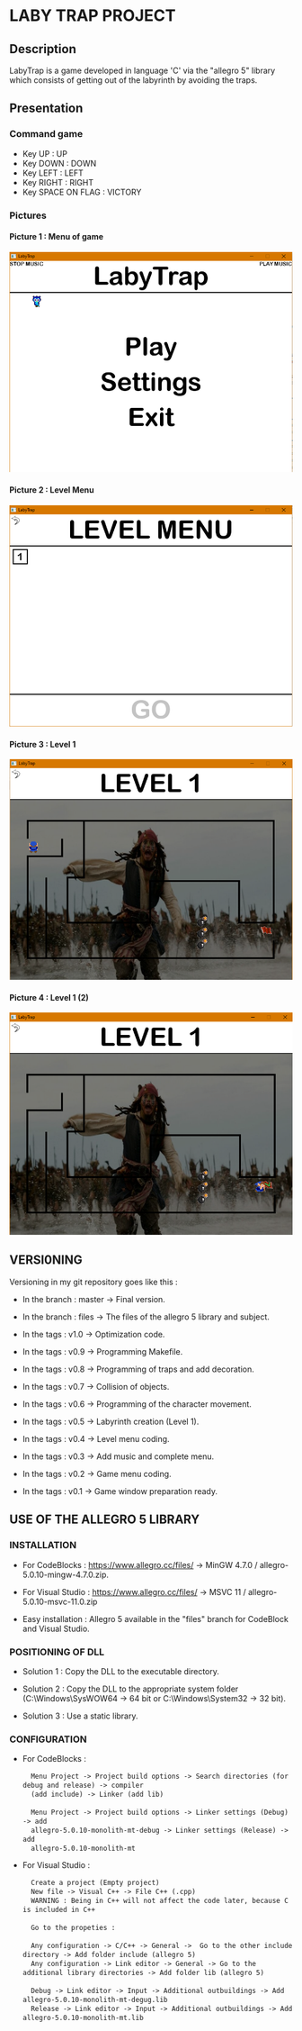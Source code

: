 # LABY TRAP PROJECT

## Description 
LabyTrap is a game developed in language 'C' via the "allegro 5" library which consists of getting out of 
the labyrinth by avoiding the traps.

## Presentation

### Command game
- Key UP : UP
- Key DOWN : DOWN
- Key LEFT : LEFT 
- Key RIGHT : RIGHT
- Key SPACE ON FLAG : VICTORY   

### Pictures
#### Picture 1 : Menu of game
![Menu!](Screenshot/Menu.PNG)
#### Picture 2 : Level Menu
![LevelMenu!](Screenshot/LevelMenu.PNG)
#### Picture 3 : Level 1
![Level1!](Screenshot/Level1.PNG)
#### Picture 4 : Level 1 (2)
![Level1(2)!](Screenshot/Level1(2).PNG)

## VERSI0NING

Versioning in my git repository goes like this : 

- In the branch : master 
        -> Final version.

- In the branch : files
        -> The files of the allegro 5 library and subject.

- In the tags : v1.0
        -> Optimization code.

- In the tags : v0.9
        -> Programming Makefile.

- In the tags : v0.8
        -> Programming of traps and add decoration.

- In the tags : v0.7
        -> Collision of objects.

- In the tags : v0.6
        -> Programming of the character movement.
        

- In the tags : v0.5
        -> Labyrinth creation (Level 1).

- In the tags : v0.4
        -> Level menu coding.

- In the tags : v0.3
        -> Add music and complete menu.

- In the tags : v0.2
        -> Game menu coding.

- In the tags : v0.1
        -> Game window preparation ready.

## USE OF THE ALLEGRO 5 LIBRARY

### INSTALLATION

- For CodeBlocks : 
        https://www.allegro.cc/files/ ->
        MinGW 4.7.0 / allegro-5.0.10-mingw-4.7.0.zip.

- For Visual Studio : 
        https://www.allegro.cc/files/ ->
        MSVC 11 / allegro-5.0.10-msvc-11.0.zip

- Easy installation : 
        Allegro 5 available in the "files" branch for CodeBlock and Visual Studio.

### POSITIONING OF DLL

- Solution 1 : 
        Copy the DLL to the executable directory.

- Solution 2 : 
        Copy the DLL to the appropriate system folder 
        (C:\Windows\SysWOW64 -> 64 bit or C:\Windows\System32 -> 32 bit).

- Solution 3 : 
        Use a static library.

### CONFIGURATION

- For CodeBlocks : 

        Menu Project -> Project build options -> Search directories (for debug and release) -> compiler
        (add include) -> Linker (add lib)

        Menu Project -> Project build options -> Linker settings (Debug) -> add 
        allegro-5.0.10-monolith-mt-debug -> Linker settings (Release) -> add 
        allegro-5.0.10-monolith-mt

- For Visual Studio :
        
        Create a project (Empty project)
        New file -> Visual C++ -> File C++ (.cpp)
        WARNING : Being in C++ will not affect the code later, because C is included in C++

        Go to the propeties : 
        
        Any configuration -> C/C++ -> General ->  Go to the other include directory -> Add folder include (allegro 5)
        Any configuration -> Link editor -> General -> Go to the additional library directories -> Add folder lib (allegro 5)

        Debug -> Link editor -> Input -> Additional outbuildings -> Add allegro-5.0.10-monolith-mt-degug.lib
        Release -> Link editor -> Input -> Additional outbuildings -> Add allegro-5.0.10-monolith-mt.lib 